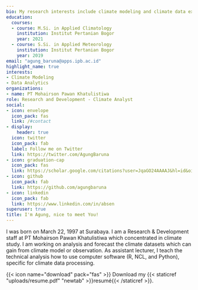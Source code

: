```yaml
---
bio: My research interests include climate modeling and climate data exploratory
education:
  courses:
  - course: M.Si. in Applied Climatology
    institution: Institut Pertanian Bogor
    year: 2021
  - course: S.Si. in Applied Meteorology
    institution: Institut Pertanian Bogor
    year: 2019
email: "agung_baruna@apps.ipb.ac.id"
highlight_name: true
interests:
- Climate Modeling
- Data Analytics
organizations:
- name: PT Mohairson Pawan Khatulistiwa
role: Research and Development - Climate Analyst
social:
- icon: envelope
  icon_pack: fas
  link: /#contact
- display:
    header: true
  icon: twitter
  icon_pack: fab
  label: Follow me on Twitter
  link: https://twitter.com/AgungBaruna
- icon: graduation-cap
  icon_pack: fas
  link: https://scholar.google.com/citations?user=JqaGO24AAAAJ&hl=id&oi=ao
- icon: github
  icon_pack: fab
  link: https://github.com/agungbaruna
- icon: linkedin
  icon_pack: fab
  link: https://www.linkedin.com/in/absen
superuser: true
title: I'm Agung, nice to meet You!
---
```


I was born on March 22, 1997 at Surabaya. I am a Research & Development staff at PT Mohairson Pawan Khatulistiwa which concentrated in climate study. I am working on analysis and forecast the climate datasets which can gain from climate model or observation. As assistant lecturer, I teach the technical analysis how to use computer software (R, NCL, and Python), specific for climate data processing.

{{< icon name="download" pack="fas" >}} Download my {{< staticref "uploads/resume.pdf" "newtab" >}}resumé{{< /staticref >}}.
